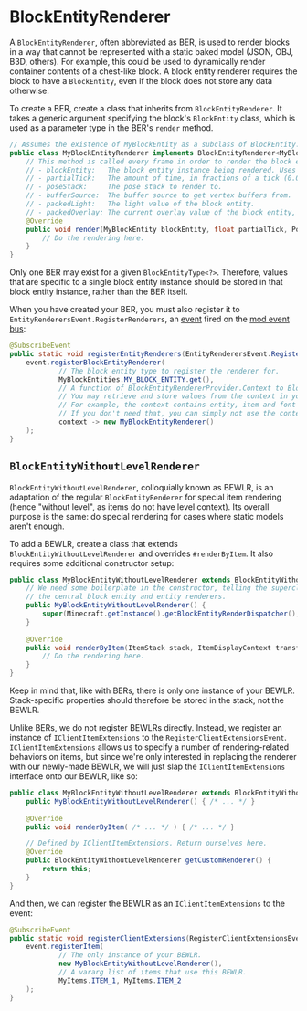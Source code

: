 # BlockEntityRenderer

A `BlockEntityRenderer`, often abbreviated as BER, is used to render blocks in a way that cannot be represented with a static baked model (JSON, OBJ, B3D, others). For example, this could be used to dynamically render container contents of a chest-like block. A block entity renderer requires the block to have a `BlockEntity`, even if the block does not store any data otherwise.

To create a BER, create a class that inherits from `BlockEntityRenderer`. It takes a generic argument specifying the block's `BlockEntity` class, which is used as a parameter type in the BER's `render` method.

```java
// Assumes the existence of MyBlockEntity as a subclass of BlockEntity.
public class MyBlockEntityRenderer implements BlockEntityRenderer<MyBlockEntity> {
    // This method is called every frame in order to render the block entity. Parameters are:
    // - blockEntity:   The block entity instance being rendered. Uses the generic type passed to the super interface.
    // - partialTick:   The amount of time, in fractions of a tick (0.0 to 1.0), that has passed since the last tick.
    // - poseStack:     The pose stack to render to.
    // - bufferSource:  The buffer source to get vertex buffers from.
    // - packedLight:   The light value of the block entity.
    // - packedOverlay: The current overlay value of the block entity, usually OverlayTexture.NO_OVERLAY.
    @Override
    public void render(MyBlockEntity blockEntity, float partialTick, PoseStack stack, MultiBufferSource bufferSource, int packedLight, int packedOverlay) {
        // Do the rendering here.
    }
}
```

Only one BER may exist for a given `BlockEntityType<?>`. Therefore, values that are specific to a single block entity instance should be stored in that block entity instance, rather than the BER itself.

When you have created your BER, you must also register it to `EntityRenderersEvent.RegisterRenderers`, an [event] fired on the [mod event bus][eventbus]:

```java
@SubscribeEvent
public static void registerEntityRenderers(EntityRenderersEvent.RegisterRenderers event) {
    event.registerBlockEntityRenderer(
            // The block entity type to register the renderer for.
            MyBlockEntities.MY_BLOCK_ENTITY.get(),
            // A function of BlockEntityRendererProvider.Context to BlockEntityRenderer.
            // You may retrieve and store values from the context in your BER's constructor if needed.
            // For example, the context contains entity, item and font renderers.
            // If you don't need that, you can simply not use the context and just call new.
            context -> new MyBlockEntityRenderer()
    );
}
```

## `BlockEntityWithoutLevelRenderer`

`BlockEntityWithoutLevelRenderer`, colloquially known as BEWLR, is an adaptation of the regular `BlockEntityRenderer` for special item rendering (hence "without level", as items do not have level context). Its overall purpose is the same: do special rendering for cases where static models aren't enough.

To add a BEWLR, create a class that extends `BlockEntityWithoutLevelRenderer` and overrides `#renderByItem`. It also requires some additional constructor setup:

```java
public class MyBlockEntityWithoutLevelRenderer extends BlockEntityWithoutLevelRenderer {
    // We need some boilerplate in the constructor, telling the superclass where to find
    // the central block entity and entity renderers.
    public MyBlockEntityWithoutLevelRenderer() {
        super(Minecraft.getInstance().getBlockEntityRenderDispatcher(), Minecraft.getInstance().getEntityModels());
    }
    
    @Override
    public void renderByItem(ItemStack stack, ItemDisplayContext transform, PoseStack poseStack, MultiBufferSource bufferSource, int packedLight, int packedOverlay) {
        // Do the rendering here.
    }
}
```

Keep in mind that, like with BERs, there is only one instance of your BEWLR. Stack-specific properties should therefore be stored in the stack, not the BEWLR.

Unlike BERs, we do not register BEWLRs directly. Instead, we register an instance of `IClientItemExtensions` to the `RegisterClientExtensionsEvent`. `IClientItemExtensions` allows us to specify a number of rendering-related behaviors on items, but since we're only interested in replacing the renderer with our newly-made BEWLR, we will just slap the `IClientItemExtensions` interface onto our BEWLR, like so:

```java
public class MyBlockEntityWithoutLevelRenderer extends BlockEntityWithoutLevelRenderer implements IClientItemExtensions {
    public MyBlockEntityWithoutLevelRenderer() { /* ... */ }
    
    @Override
    public void renderByItem( /* ... */ ) { /* ... */ }

    // Defined by IClientItemExtensions. Return ourselves here.
    @Override
    public BlockEntityWithoutLevelRenderer getCustomRenderer() {
        return this;
    }
}
```

And then, we can register the BEWLR as an `IClientItemExtensions` to the event:

```java
@SubscribeEvent
public static void registerClientExtensions(RegisterClientExtensionsEvent event) {
    event.registerItem(
            // The only instance of your BEWLR.
            new MyBlockEntityWithoutLevelRenderer(),
            // A vararg list of items that use this BEWLR.
            MyItems.ITEM_1, MyItems.ITEM_2
    );
}
```

[event]: ../concepts/events.md#registering-an-event-handler
[eventbus]: ../concepts/events.md#event-buses

